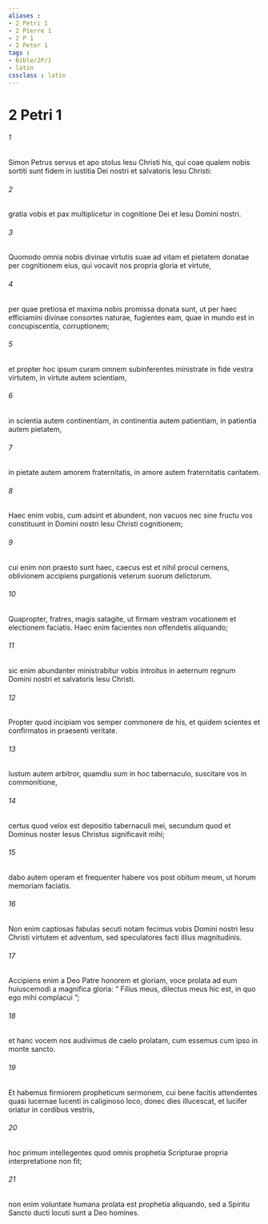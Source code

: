 ```yaml
---
aliases : 
- 2 Petri 1
- 2 Pierre 1
- 2 P 1
- 2 Peter 1
tags : 
- Bible/2P/1
- latin
cssclass : latin
---
```


# 2 Petri 1

###### 1
Simon Petrus servus et apo stolus Iesu Christi his, qui coae qualem nobis sortiti sunt fidem in iustitia Dei nostri et salvatoris Iesu Christi: 
###### 2
gratia vobis et pax multiplicetur in cognitione Dei et Iesu Domini nostri.
###### 3
Quomodo omnia nobis divinae virtutis suae ad vitam et pietatem donatae per cognitionem eius, qui vocavit nos propria gloria et virtute, 
###### 4
per quae pretiosa et maxima nobis promissa donata sunt, ut per haec efficiamini divinae consortes naturae, fugientes eam, quae in mundo est in concupiscentia, corruptionem; 
###### 5
et propter hoc ipsum curam omnem subinferentes ministrate in fide vestra virtutem, in virtute autem scientiam, 
###### 6
in scientia autem continentiam, in continentia autem patientiam, in patientia autem pietatem, 
###### 7
in pietate autem amorem fraternitatis, in amore autem fraternitatis caritatem. 
###### 8
Haec enim vobis, cum adsint et abundent, non vacuos nec sine fructu vos constituunt in Domini nostri Iesu Christi cognitionem; 
###### 9
cui enim non praesto sunt haec, caecus est et nihil procul cernens, oblivionem accipiens purgationis veterum suorum delictorum. 
###### 10
Quapropter, fratres, magis satagite, ut firmam vestram vocationem et electionem faciatis. Haec enim facientes non offendetis aliquando; 
###### 11
sic enim abundanter ministrabitur vobis introitus in aeternum regnum Domini nostri et salvatoris Iesu Christi.
###### 12
Propter quod incipiam vos semper commonere de his, et quidem scientes et confirmatos in praesenti veritate. 
###### 13
Iustum autem arbitror, quamdiu sum in hoc tabernaculo, suscitare vos in commonitione, 
###### 14
certus quod velox est depositio tabernaculi mei, secundum quod et Dominus noster Iesus Christus significavit mihi; 
###### 15
dabo autem operam et frequenter habere vos post obitum meum, ut horum memoriam faciatis.
###### 16
Non enim captiosas fabulas secuti notam fecimus vobis Domini nostri Iesu Christi virtutem et adventum, sed speculatores facti illius magnitudinis. 
###### 17
Accipiens enim a Deo Patre honorem et gloriam, voce prolata ad eum huiuscemodi a magnifica gloria: “ Filius meus, dilectus meus hic est, in quo ego mihi complacui ”; 
###### 18
et hanc vocem nos audivimus de caelo prolatam, cum essemus cum ipso in monte sancto. 
###### 19
Et habemus firmiorem propheticum sermonem, cui bene facitis attendentes quasi lucernae lucenti in caliginoso loco, donec dies illucescat, et lucifer oriatur in cordibus vestris, 
###### 20
hoc primum intellegentes quod omnis prophetia Scripturae propria interpretatione non fit; 
###### 21
non enim voluntate humana prolata est prophetia aliquando, sed a Spiritu Sancto ducti locuti sunt a Deo homines.
